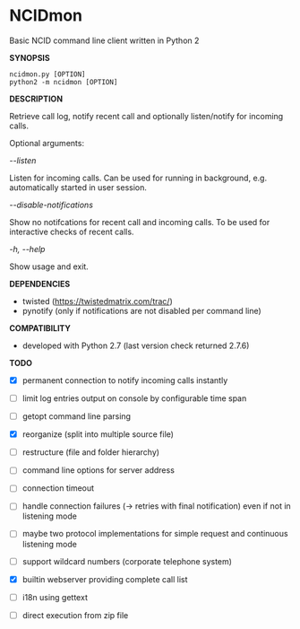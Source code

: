 NCIDmon
=======

Basic NCID command line client written in Python 2

**SYNOPSIS**

    ncidmon.py [OPTION]
    python2 -m ncidmon [OPTION]

**DESCRIPTION**

Retrieve call log, notify recent call and optionally listen/notify for
incoming calls.

Optional arguments:

*--listen*

Listen for incoming calls. Can be used for running in background, e.g. automatically started in user session.

*--disable-notifications*

Show no notifcations for recent call and incoming calls. To be used for interactive checks of recent calls.

*-h, --help*

Show usage and exit.

**DEPENDENCIES**

- twisted (https://twistedmatrix.com/trac/)
- pynotify (only if notifications are not disabled per command line)

**COMPATIBILITY**

- developed with Python 2.7 (last version check returned 2.7.6)

**TODO**
- [x] permanent connection to notify incoming calls instantly
- [ ] limit log entries output on console by configurable time span
- [ ] getopt command line parsing
- [x] reorganize (split into multiple source file)
- [ ] restructure (file and folder hierarchy)
- [ ] command line options for server address
- [ ] connection timeout
- [ ] handle connection failures (-> retries with final notification) even if not in listening mode
- [ ] maybe two protocol implementations for simple request and continuous listening mode
- [ ] support wildcard numbers (corporate telephone system)
- [x] builtin webserver providing complete call list
- [ ] i18n using gettext
- [ ] direct execution from zip file

